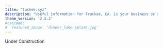 ```yaml
---
title: "tuckee.xyz"
description: "Useful information for Truckee, CA. Is your business or service missing? Want to see something else added? Do you want to provide feedback to make this site better? Please visit our Github page to let us know."
theme_version: '2.8.2'
#cascade:
#  featured_image: 'donner_lake_splash.jpg'
---
```


Under Construction

